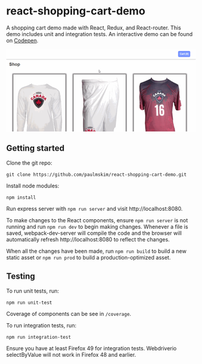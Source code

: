 # react-shopping-cart-demo

A shopping cart demo made with React, Redux, and React-router. This demo
includes unit and integration tests. An interactive demo can be found on
[Codepen](http://codepen.io/paulkim/full/oZLavq/).

![React Shopping Cart Demo](./img/react-shopping-cart.gif "React Shopping Cart Demo")


## Getting started

Clone the git repo:

```
git clone https://github.com/paulmskim/react-shopping-cart-demo.git
```

Install node modules:

```
npm install
```

Run express server with `npm run server` and visit http://localhost:8080.

To make changes to the React components, ensure `npm run server` is not running
and run `npm run dev` to begin making changes. Whenever a file is saved,
webpack-dev-server will compile the code and the browser will automatically
refresh http://localhost:8080 to reflect the changes.

When all the changes have been made, run `npm run build` to build a new static
asset or `npm run prod` to build a production-optimized asset.

## Testing

To run unit tests, run:

```
npm run unit-test
```

Coverage of components can be see in `/coverage`.

To run integration tests, run:

```
npm run integration-test
```

Ensure you have at least Firefox 49 for integration tests. Webdriverio
selectByValue will not work in Firefox 48 and earlier.
